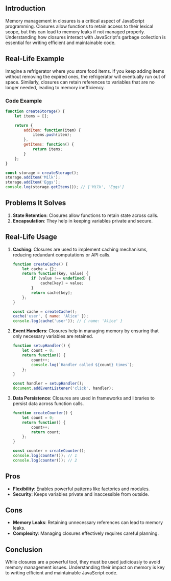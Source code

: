 ## Introduction
Memory management in closures is a critical aspect of JavaScript programming. Closures allow functions to retain access to their lexical scope, but this can lead to memory leaks if not managed properly. Understanding how closures interact with JavaScript's garbage collection is essential for writing efficient and maintainable code.

## Real-Life Example
Imagine a refrigerator where you store food items. If you keep adding items without removing the expired ones, the refrigerator will eventually run out of space. Similarly, closures can retain references to variables that are no longer needed, leading to memory inefficiency.

### Code Example
```javascript
function createStorage() {
    let items = [];

    return {
        addItem: function(item) {
            items.push(item);
        },
        getItems: function() {
            return items;
        }
    };
}

const storage = createStorage();
storage.addItem('Milk');
storage.addItem('Eggs');
console.log(storage.getItems()); // ['Milk', 'Eggs']
```

## Problems It Solves
1. **State Retention**: Closures allow functions to retain state across calls.
2. **Encapsulation**: They help in keeping variables private and secure.

## Real-Life Usage
1. **Caching**: Closures are used to implement caching mechanisms, reducing redundant computations or API calls.
   ```javascript
   function createCache() {
       let cache = {};
       return function(key, value) {
           if (value !== undefined) {
               cache[key] = value;
           }
           return cache[key];
       };
   }

   const cache = createCache();
   cache('user', { name: 'Alice' });
   console.log(cache('user')); // { name: 'Alice' }
   ```

2. **Event Handlers**: Closures help in managing memory by ensuring that only necessary variables are retained.
   ```javascript
   function setupHandler() {
       let count = 0;
       return function() {
           count++;
           console.log(`Handler called ${count} times`);
       };
   }

   const handler = setupHandler();
   document.addEventListener('click', handler);
   ```

3. **Data Persistence**: Closures are used in frameworks and libraries to persist data across function calls.
   ```javascript
   function createCounter() {
       let count = 0;
       return function() {
           count++;
           return count;
       };
   }

   const counter = createCounter();
   console.log(counter()); // 1
   console.log(counter()); // 2
   ```

## Pros
- **Flexibility**: Enables powerful patterns like factories and modules.
- **Security**: Keeps variables private and inaccessible from outside.

## Cons
- **Memory Leaks**: Retaining unnecessary references can lead to memory leaks.
- **Complexity**: Managing closures effectively requires careful planning.

## Conclusion
While closures are a powerful tool, they must be used judiciously to avoid memory management issues. Understanding their impact on memory is key to writing efficient and maintainable JavaScript code.